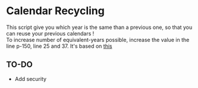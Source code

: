 Calendar Recycling 
==================

This script give you which year is the same than a previous one, so that you can reuse your previous calendars !  
To increase number of equivalent-years possible, increase the value in the line p-150, line 25 and 37.
It's based on [this](http://garyc.me/calendars/)  

## TO-DO ##

+ Add security
